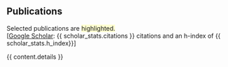 ## <i class="fa fa-chevron-right"></i> Publications

<!-- [<a href="https://github.com/bamos/cv/blob/master/publications/{{ content.file }}">BibTeX</a>] -->
Selected publications are <span style='background-color: #ffffd0'>highlighted.</span>
<br>
[<a href="https://scholar.google.com/citations?user={{ scholar_id }}">Google Scholar</a>: {{ scholar_stats.citations }} citations and an h-index of {{ scholar_stats.h_index}}]

{{ content.details }}
